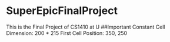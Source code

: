 # SuperEpicFinalProject

This is the Final Project of CS1410 at U
##Important Constant
Cell Dimension: 200 * 215
First Cell Position: 350, 250